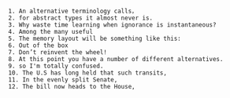 
	1. An alternative terminology calls，
    2. for abstract types it almost never is.
	3. Why waste time learning when ignorance is instantaneous?
	4. Among the many useful
	5. The memory layout will be something like this:
	6. Out of the box
	7. Don’t reinvent the wheel!
	8. At this point you have a number of different alternatives.
	9. so I'm totally confused.
	10. The U.S has long held that such transits,
	11. In the evenly split Senate,
	12. The bill now heads to the House,